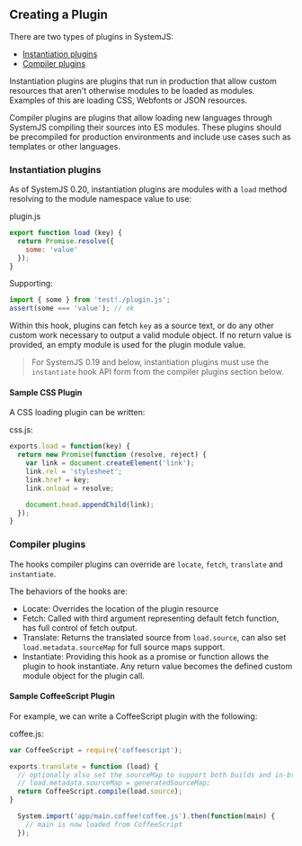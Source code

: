 ## Creating a Plugin

There are two types of plugins in SystemJS:

* [Instantiation plugins](#instantiation-plugins)
* [Compiler plugins](#compiler-plugins)

Instantiation plugins are plugins that run in production that allow custom resources that aren't otherwise modules to be loaded as modules.
Examples of this are loading CSS, Webfonts or JSON resources.

Compiler plugins are plugins that allow loading new languages through SystemJS compiling their sources into ES modules. These plugins
should be precompiled for production environments and include use cases such as templates or other languages.

### Instantiation plugins

As of SystemJS 0.20, instantiation plugins are modules with a `load` method resolving to the module namespace value to use:

plugin.js
```javascript
export function load (key) {
  return Promise.resolve({
    some: 'value'
  });
}
```

Supporting:

```javascript
import { some } from 'test!./plugin.js';
assert(some === 'value'); // ok
```

Within this hook, plugins can fetch `key` as a source text, or do any other custom work necessary to output a valid module object. If no return value
is provided, an empty module is used for the plugin module value.

> For SystemJS 0.19 and below, instantiation plugins must use the `instantiate` hook API form from the compiler plugins section below.

#### Sample CSS Plugin

A CSS loading plugin can be written:

css.js:
```javascript
exports.load = function(key) {
  return new Promise(function (resolve, reject) {
    var link = document.createElement('link');
    link.rel = 'stylesheet';
    link.href = key;
    link.onload = resolve;

    document.head.appendChild(link);
  });
}
```

### Compiler plugins

The hooks compiler plugins can override are `locate`, `fetch`, `translate` and `instantiate`.

The behaviors of the hooks are:

* Locate: Overrides the location of the plugin resource
* Fetch: Called with third argument representing default fetch function, has full control of fetch output.
* Translate: Returns the translated source from `load.source`, can also set `load.metadata.sourceMap` for full source maps support.
* Instantiate: Providing this hook as a promise or function allows the plugin to hook instantiate. Any return value becomes the defined custom module object for the plugin call.

#### Sample CoffeeScript Plugin

For example, we can write a CoffeeScript plugin with the following:

coffee.js:
```javascript
var CoffeeScript = require('coffeescript');

exports.translate = function (load) {
  // optionally also set the sourceMap to support both builds and in-browser transpilation
  // load.metadata.sourceMap = generatedSourceMap;
  return CoffeeScript.compile(load.source);
}
```

```javascript
  System.import('app/main.coffee!coffee.js').then(function(main) {
    // main is now loaded from CoffeeScript
  });
```
